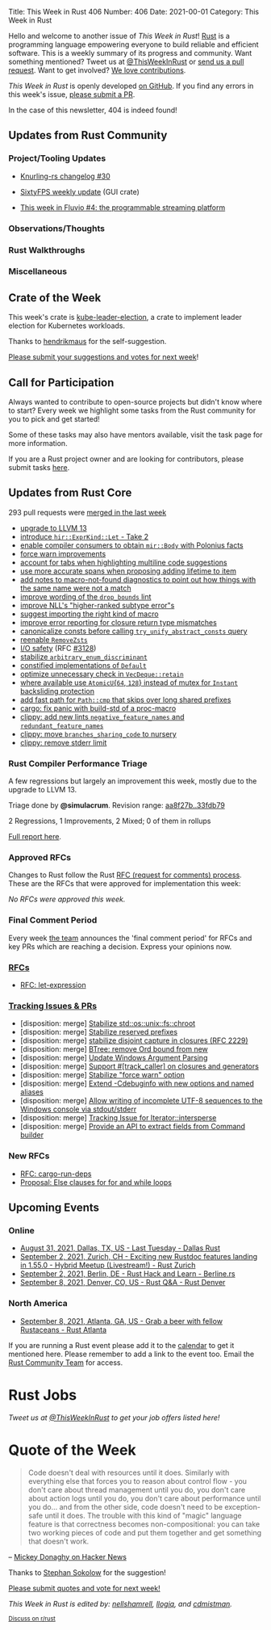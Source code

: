Title: This Week in Rust 406
Number: 406
Date: 2021-00-01
Category: This Week in Rust

Hello and welcome to another issue of *This Week in Rust*!
[Rust](http://rust-lang.org) is a programming language empowering everyone to build reliable and efficient software.
This is a weekly summary of its progress and community.
Want something mentioned? Tweet us at [@ThisWeekInRust](https://twitter.com/ThisWeekInRust) or [send us a pull request](https://github.com/rust-lang/this-week-in-rust).
Want to get involved? [We love contributions](https://github.com/rust-lang/rust/blob/master/CONTRIBUTING.md).

*This Week in Rust* is openly developed [on GitHub](https://github.com/rust-lang/this-week-in-rust).
If you find any errors in this week's issue, [please submit a PR](https://github.com/rust-lang/this-week-in-rust/pulls).

In the case of this newsletter, 404 is indeed found!

## Updates from Rust Community

### Project/Tooling Updates
- [Knurling-rs changelog #30](https://ferrous-systems.com/blog/knurling-changelog-30/)

* [SixtyFPS weekly update](https://sixtyfps.io/thisweek/2021-08-30.html) (GUI crate)

- [This week in Fluvio #4: the programmable streaming platform](https://www.fluvio.io/news/this-week-in-fluvio-0004/)

### Observations/Thoughts

### Rust Walkthroughs

### Miscellaneous

## Crate of the Week

This week's crate is [kube-leader-election](https://github.com/hendrikmaus/kube-leader-election), a crate to implement leader election for Kubernetes workloads.

Thanks to [hendrikmaus](https://users.rust-lang.org/t/crate-of-the-week/2704/945) for the self-suggestion.

[Please submit your suggestions and votes for next week][submit_crate]!

[submit_crate]: https://users.rust-lang.org/t/crate-of-the-week/2704

## Call for Participation

Always wanted to contribute to open-source projects but didn't know where to start?
Every week we highlight some tasks from the Rust community for you to pick and get started!

Some of these tasks may also have mentors available, visit the task page for more information.

If you are a Rust project owner and are looking for contributors, please submit tasks [here][guidelines].

[guidelines]: https://users.rust-lang.org/t/twir-call-for-participation/4821

## Updates from Rust Core

293 pull requests were [merged in the last week][merged]

[merged]: https://github.com/search?q=is%3Apr+org%3Arust-lang+is%3Amerged+merged%3A2021-08-16..2021-08-23

* [upgrade to LLVM 13](https://github.com/rust-lang/rust/pull/87570)
* [introduce `hir::ExprKind::Let` - Take 2](https://github.com/rust-lang/rust/pull/80357)
* [enable compiler consumers to obtain `mir::Body` with Polonius facts](https://github.com/rust-lang/rust/pull/86977)
* [force warn improvements](https://github.com/rust-lang/rust/pull/88134)
* [account for tabs when highlighting multiline code suggestions](https://github.com/rust-lang/rust/pull/87976)
* [use more accurate spans when proposing adding lifetime to item](https://github.com/rust-lang/rust/pull/87983)
* [add notes to macro-not-found diagnostics to point out how things with the same name were not a match](https://github.com/rust-lang/rust/pull/88232)
* [improve wording of the `drop_bounds` lint](https://github.com/rust-lang/rust/pull/86747)
* [improve NLL's "higher-ranked subtype error"s](https://github.com/rust-lang/rust/pull/86700)
* [suggest importing the right kind of macro](https://github.com/rust-lang/rust/pull/88229)
* [improve error reporting for closure return type mismatches](https://github.com/rust-lang/rust/pull/87661)
* [canonicalize consts before calling `try_unify_abstract_consts` query](https://github.com/rust-lang/rust/pull/88166)
* [reenable `RemoveZsts`](https://github.com/rust-lang/rust/pull/88176)
* [I/O safety](https://github.com/rust-lang/rust/pull/87329) (RFC [#3128](https://rust-lang.github.io/rfcs/3128-io-safety.html))
* [stabilize `arbitrary_enum_discriminant`](https://github.com/rust-lang/rust/pull/86860)
* [constified implementations of `Default`](https://github.com/rust-lang/rust/pull/86808)
* [optimize unnecessary check in `VecDeque::retain`](https://github.com/rust-lang/rust/pull/88075)
* [where available use `AtomicU`{`64`, `128`} instead of mutex for `Instant` backsliding protection](https://github.com/rust-lang/rust/pull/83093)
* [add fast path for `Path::cmp` that skips over long shared prefixes](https://github.com/rust-lang/rust/pull/86898)
* [cargo: fix panic with build-std of a proc-macro](https://github.com/rust-lang/cargo/pull/9834)
* [clippy: add new lints `negative_feature_names` and `redundant_feature_names`](https://github.com/rust-lang/rust-clippy/pull/7539)
* [clippy: move `branches_sharing_code` to nursery](https://github.com/rust-lang/rust-clippy/pull/7595)
* [clippy: remove stderr limit](https://github.com/rust-lang/rust-clippy/pull/7593)

### Rust Compiler Performance Triage

A few regressions but largely an improvement this week, mostly due to the
upgrade to LLVM 13.

Triage done by **@simulacrum**.
Revision range: [aa8f27b..33fdb79](https://perf.rust-lang.org/?start=aa8f27bf4d980023a8b245ceb25a490a18041eb2&end=33fdb797f59421c7bbecaa4588ed5d7a31a9494a&absolute=false&stat=instructions%3Au)

2 Regressions, 1 Improvements, 2 Mixed; 0 of them in rollups

[Full report here](https://github.com/rust-lang/rustc-perf/blob/master/triage/2021-08-24.md).

### Approved RFCs

Changes to Rust follow the Rust [RFC (request for comments) process](https://github.com/rust-lang/rfcs#rust-rfcs). These
are the RFCs that were approved for implementation this week:

*No RFCs were approved this week.*

### Final Comment Period

Every week [the team](https://www.rust-lang.org/team.html) announces the
'final comment period' for RFCs and key PRs which are reaching a
decision. Express your opinions now.

### [RFCs](https://github.com/rust-lang/rfcs/labels/final-comment-period)

* [RFC: let-expression](https://github.com/rust-lang/rfcs/pull/3159)

### [Tracking Issues & PRs](https://github.com/rust-lang/rust/labels/final-comment-period)

* [disposition: merge] [Stabilize std::os::unix::fs::chroot](https://github.com/rust-lang/rust/pull/88177)
* [disposition: merge] [Stabilize reserved prefixes](https://github.com/rust-lang/rust/issues/88140)
* [disposition: merge] [stabilize disjoint capture in closures (RFC 2229)](https://github.com/rust-lang/rust/issues/88126)
* [disposition: merge] [BTree: remove Ord bound from new](https://github.com/rust-lang/rust/pull/88040)
* [disposition: merge] [Update Windows Argument Parsing](https://github.com/rust-lang/rust/pull/87580)
* [disposition: merge] [Support #[track_caller] on closures and generators](https://github.com/rust-lang/rust/pull/87064)
* [disposition: merge] [Stabilize "force warn" option](https://github.com/rust-lang/rust/issues/86516)
* [disposition: merge] [Extend -Cdebuginfo with new options and named aliases](https://github.com/rust-lang/rust/pull/83947)
* [disposition: merge] [Allow writing of incomplete UTF-8 sequences to the Windows console via stdout/stderr](https://github.com/rust-lang/rust/pull/83342)
* [disposition: merge] [Tracking Issue for Iterator::intersperse](https://github.com/rust-lang/rust/issues/79524)
* [disposition: merge] [Provide an API to extract fields from Command builder](https://github.com/rust-lang/rust/issues/44434)

### New RFCs

* [RFC: cargo-run-deps](https://github.com/rust-lang/rfcs/pull/3168)
* [Proposal: Else clauses for for and while loops](https://github.com/rust-lang/rfcs/pull/3163)

## Upcoming Events

### Online

* [August 31, 2021, Dallas, TX, US - Last Tuesday - Dallas Rust](https://www.meetup.com/Dallas-Rust/)
* [September 2, 2021, Zurich, CH - Exciting new Rustdoc features landing in 1.55.0 - Hybrid Meetup (Livestream!) - Rust Zurich](https://www.meetup.com/Rust-Zurich/events/280295950/)
* [September 2, 2021, Berlin, DE - Rust Hack and Learn - Berline.rs](https://berline.rs/)
* [September 8, 2021, Denver, CO, US - Rust Q&A - Rust Denver](https://www.meetup.com/Rust-Boulder-Denver/events/279407152/)

### North America

* [September 8, 2021, Atlanta, GA, US - Grab a beer with fellow Rustaceans - Rust Atlanta](https://www.meetup.com/Rust-ATL/events/lhpkmsyccmblb/)


If you are running a Rust event please add it to the [calendar] to get
it mentioned here. Please remember to add a link to the event too.
Email the [Rust Community Team][community] for access.

[calendar]: https://www.google.com/calendar/embed?src=apd9vmbc22egenmtu5l6c5jbfc%40group.calendar.google.com
[community]: mailto:community-team@rust-lang.org

# Rust Jobs

*Tweet us at [@ThisWeekInRust](https://twitter.com/ThisWeekInRust) to get your job offers listed here!*

# Quote of the Week

> Code doesn't deal with resources until it does. Similarly with everything else that forces you to reason about control flow - you don't care about thread management until you do, you don't care about action logs until you do, you don't care about performance until you do... and from the other side, code doesn't need to be exception-safe until it does. The trouble with this kind of "magic" language feature is that correctness becomes non-compositional: you can take two working pieces of code and put them together and get something that doesn't work.

– [Mickey Donaghy on Hacker News](https://news.ycombinator.com/item?id=26536896)

Thanks to [Stephan Sokolow](https://users.rust-lang.org/t/twir-quote-of-the-week/328/1096) for the suggestion!

[Please submit quotes and vote for next week!](https://users.rust-lang.org/t/twir-quote-of-the-week/328)

*This Week in Rust is edited by: [nellshamrell](https://github.com/nellshamrell), [llogiq](https://github.com/llogiq), and [cdmistman](https://github.com/cdmistman).*

<small>[Discuss on r/rust](https://www.reddit.com/r/rust/comments/k5nsab/this_week_in_rust_367/)</small>
